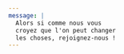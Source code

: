 ```yaml
---
message: |
  Alors si comme nous vous
  croyez que l'on peut changer
  les choses, rejoignez-nous !
---
```

